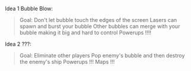 Idea 1 Bubble Blow:
>Goal: Don't let bubble touch the edges of the screen
>Lasers can spawn and burst your bubble
>Other bubbles can merge with your bubble making it big and hard to control
>Powerups !!!!

Idea 2 ???:
>Goal: Eliminate other players
>Pop enemy's bubble and then destroy the enemy's ship
>Powerups !!!
>Maps !!!
